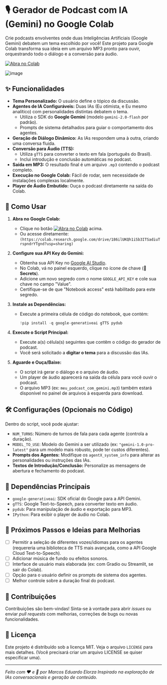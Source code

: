 # 🎙️ Gerador de Podcast com IA (Gemini) no Google Colab

Crie podcasts envolventes onde duas Inteligências Artificiais (Google Gemini) debatem um tema escolhido por você! Este projeto para Google Colab transforma sua ideia em um arquivo MP3 pronto para ouvir, orquestrando todo o diálogo e a conversão para áudio.

[![Abra no Colab](https://colab.research.google.com/assets/colab-badge.svg)](https://colab.research.google.com/drive/186ilUKQh1iSb3ITSadiuTrspndrYTgnd?usp=sharing)

![image](https://github.com/user-attachments/assets/140395f3-a0fa-4a74-80d7-e647a4975bd9)

<!-- Opcional: Adicione um GIF ou imagem de exemplo do output ou do player no Colab -->
<!-- ![Exemplo de Podcast Gerado]([LINK_PARA_IMAGEM_EXEMPLO_AQUI]) -->

## ✨ Funcionalidades

*   **Tema Personalizado:** O usuário define o tópico da discussão.
*   **Agentes de IA Configuráveis:** Duas IAs (Eu otimista, e Eu mesmo analítico) com personalidades distintas debatem o tema.
    *   Utiliza o SDK do **Google Gemini** (modelo `gemini-2.0-flash` por padrão).
    *   Prompts de sistema detalhados para guiar o comportamento dos agentes.
*   **Geração de Diálogo Dinâmico:** As IAs respondem uma à outra, criando uma conversa fluida.
*   **Conversão para Áudio (TTS):**
    *   Utiliza `gTTS` para converter o texto em fala (português do Brasil).
    *   Inclui introdução e conclusão automáticas no podcast.
*   **Saída em MP3:** O resultado final é um arquivo `.mp3` contendo o podcast completo.
*   **Execução no Google Colab:** Fácil de rodar, sem necessidade de instalações complexas localmente.
*   **Player de Áudio Embutido:** Ouça o podcast diretamente na saída do Colab.

## 🚀 Como Usar

1.  **Abra no Google Colab:**
    *   Clique no botão [![Abra no Colab](https://colab.research.google.com/assets/colab-badge.svg)](https://colab.research.google.com/drive/186ilUKQh1iSb3ITSadiuTrspndrYTgnd?usp=sharing) acima.
    *   Ou acesse diretamente: `(https://colab.research.google.com/drive/186ilUKQh1iSb3ITSadiuTrspndrYTgnd?usp=sharing)`

2.  **Configure sua API Key do Gemini:**
    *   Obtenha sua API Key no [Google AI Studio](https://aistudio.google.com/app/apikey).
    *   No Colab, vá no painel esquerdo, clique no ícone de chave (🔑 **Secrets**).
    *   Adicione um novo segredo com o nome `GOOGLE_API_KEY` e cole sua chave no campo "Value".
    *   Certifique-se de que "Notebook access" está habilitado para este segredo.

3.  **Instale as Dependências:**
    *   Execute a primeira célula de código do notebook, que contém:
        ```python
        !pip install -q google-generativeai gTTS pydub
        ```

4.  **Execute o Script Principal:**
    *   Execute a(s) célula(s) seguintes que contêm o código do gerador de podcast.
    *   Você será solicitado a **digitar o tema** para a discussão das IAs.

5.  **Aguarde e Ouça/Baixe:**
    *   O script irá gerar o diálogo e o arquivo de áudio.
    *   Um player de áudio aparecerá na saída da célula para você ouvir o podcast.
    *   O arquivo MP3 (ex: `meu_podcast_com_gemini.mp3`) também estará disponível no painel de arquivos à esquerda para download.

## 🛠️ Configurações (Opcionais no Código)

Dentro do script, você pode ajustar:

*   `NUM_TURNS`: Número de turnos de fala para cada agente (controla a duração).
*   `MODEL_TO_USE`: Modelo do Gemini a ser utilizado (ex: `"gemini-1.0-pro-latest"` para um modelo mais robusto, pode ter custos diferentes).
*   **Prompts dos Agentes:** Modifique os `agentX_system_info` para alterar as personalidades ou instruções das IAs.
*   **Textos de Introdução/Conclusão:** Personalize as mensagens de abertura e fechamento do podcast.

## 🔧 Dependências Principais

*   `google-generativeai`: SDK oficial do Google para a API Gemini.
*   `gTTS`: Google Text-to-Speech, para converter texto em áudio.
*   `pydub`: Para manipulação de áudio e exportação para MP3.
*   `IPython`: Para exibir o player de áudio no Colab.

## 🔮 Próximos Passos e Ideias para Melhorias

*   [ ] Permitir a seleção de diferentes vozes/idiomas para os agentes (requereria uma biblioteca de TTS mais avançada, como a API Google Cloud Text-to-Speech).
*   [ ] Adicionar música de fundo ou efeitos sonoros.
*   [ ] Interface de usuário mais elaborada (ex: com Gradio ou Streamlit, se sair do Colab).
*   [ ] Opção para o usuário definir os prompts de sistema dos agentes.
*   [ ] Melhor controle sobre a duração final do podcast.

## 🤝 Contribuições

Contribuições são bem-vindas! Sinta-se à vontade para abrir *issues* ou enviar *pull requests* com melhorias, correções de bugs ou novas funcionalidades.

## 📄 Licença

Este projeto é distribuído sob a licença MIT. Veja o arquivo `LICENSE` para mais detalhes. (Você precisará criar um arquivo LICENSE se quiser especificar uma).

---

*Feito com ❤️ e 🧠 por Marcos Eduardo Elorza*
*Inspirado na exploração de IAs conversacionais e geração de conteúdo.*
